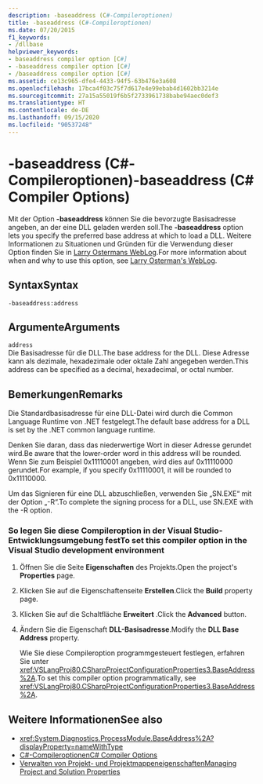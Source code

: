 ```yaml
---
description: -baseaddress (C#-Compileroptionen)
title: -baseaddress (C#-Compileroptionen)
ms.date: 07/20/2015
f1_keywords:
- /dllbase
helpviewer_keywords:
- baseaddress compiler option [C#]
- -baseaddress compiler option [C#]
- /baseaddress compiler option [C#]
ms.assetid: ce13c965-dfe4-4433-94f5-63b476e3a608
ms.openlocfilehash: 17bca4f03c75f7d617e4e99ebab4d1602bb3214e
ms.sourcegitcommit: 27a15a55019f6b5f2733961738babe94aec0def3
ms.translationtype: HT
ms.contentlocale: de-DE
ms.lasthandoff: 09/15/2020
ms.locfileid: "90537248"
---
```

# <a name="-baseaddress-c-compiler-options"></a><span data-ttu-id="d490b-103">-baseaddress (C#-Compileroptionen)</span><span class="sxs-lookup"><span data-stu-id="d490b-103">-baseaddress (C# Compiler Options)</span></span>
<span data-ttu-id="d490b-104">Mit der Option **-baseaddress** können Sie die bevorzugte Basisadresse angeben, an der eine DLL geladen werden soll.</span><span class="sxs-lookup"><span data-stu-id="d490b-104">The **-baseaddress** option lets you specify the preferred base address at which to load a DLL.</span></span> <span data-ttu-id="d490b-105">Weitere Informationen zu Situationen und Gründen für die Verwendung dieser Option finden Sie in [Larry Ostermans WebLog](/archive/blogs/larryosterman/why-should-i-even-bother-to-use-dlls-in-my-system).</span><span class="sxs-lookup"><span data-stu-id="d490b-105">For more information about when and why to use this option, see [Larry Osterman's WebLog](/archive/blogs/larryosterman/why-should-i-even-bother-to-use-dlls-in-my-system).</span></span>  
  
## <a name="syntax"></a><span data-ttu-id="d490b-106">Syntax</span><span class="sxs-lookup"><span data-stu-id="d490b-106">Syntax</span></span>  
  
```console  
-baseaddress:address  
```  
  
## <a name="arguments"></a><span data-ttu-id="d490b-107">Argumente</span><span class="sxs-lookup"><span data-stu-id="d490b-107">Arguments</span></span>  
 `address`  
 <span data-ttu-id="d490b-108">Die Basisadresse für die DLL.</span><span class="sxs-lookup"><span data-stu-id="d490b-108">The base address for the DLL.</span></span> <span data-ttu-id="d490b-109">Diese Adresse kann als dezimale, hexadezimale oder oktale Zahl angegeben werden.</span><span class="sxs-lookup"><span data-stu-id="d490b-109">This address can be specified as a decimal, hexadecimal, or octal number.</span></span>  
  
## <a name="remarks"></a><span data-ttu-id="d490b-110">Bemerkungen</span><span class="sxs-lookup"><span data-stu-id="d490b-110">Remarks</span></span>  
 <span data-ttu-id="d490b-111">Die Standardbasisadresse für eine DLL-Datei wird durch die Common Language Runtime von .NET festgelegt.</span><span class="sxs-lookup"><span data-stu-id="d490b-111">The default base address for a DLL is set by the .NET common language runtime.</span></span>  
  
 <span data-ttu-id="d490b-112">Denken Sie daran, dass das niederwertige Wort in dieser Adresse gerundet wird.</span><span class="sxs-lookup"><span data-stu-id="d490b-112">Be aware that the lower-order word in this address will be rounded.</span></span> <span data-ttu-id="d490b-113">Wenn Sie zum Beispiel 0x11110001 angeben, wird dies auf 0x11110000 gerundet.</span><span class="sxs-lookup"><span data-stu-id="d490b-113">For example, if you specify 0x11110001, it will be rounded to 0x11110000.</span></span>  
  
 <span data-ttu-id="d490b-114">Um das Signieren für eine DLL abzuschließen, verwenden Sie „SN.EXE“ mit der Option „-R“.</span><span class="sxs-lookup"><span data-stu-id="d490b-114">To complete the signing process for a DLL, use SN.EXE with the -R option.</span></span>  
  
### <a name="to-set-this-compiler-option-in-the-visual-studio-development-environment"></a><span data-ttu-id="d490b-115">So legen Sie diese Compileroption in der Visual Studio-Entwicklungsumgebung fest</span><span class="sxs-lookup"><span data-stu-id="d490b-115">To set this compiler option in the Visual Studio development environment</span></span>  
  
1. <span data-ttu-id="d490b-116">Öffnen Sie die Seite **Eigenschaften** des Projekts.</span><span class="sxs-lookup"><span data-stu-id="d490b-116">Open the project's **Properties** page.</span></span>  
  
2. <span data-ttu-id="d490b-117">Klicken Sie auf die Eigenschaftenseite **Erstellen**.</span><span class="sxs-lookup"><span data-stu-id="d490b-117">Click the **Build** property page.</span></span>  
  
3. <span data-ttu-id="d490b-118">Klicken Sie auf die Schaltfläche **Erweitert** .</span><span class="sxs-lookup"><span data-stu-id="d490b-118">Click the **Advanced** button.</span></span>  
  
4. <span data-ttu-id="d490b-119">Ändern Sie die Eigenschaft **DLL-Basisadresse**.</span><span class="sxs-lookup"><span data-stu-id="d490b-119">Modify the **DLL Base Address** property.</span></span>  
  
     <span data-ttu-id="d490b-120">Wie Sie diese Compileroption programmgesteuert festlegen, erfahren Sie unter <xref:VSLangProj80.CSharpProjectConfigurationProperties3.BaseAddress%2A>.</span><span class="sxs-lookup"><span data-stu-id="d490b-120">To set this compiler option programmatically, see <xref:VSLangProj80.CSharpProjectConfigurationProperties3.BaseAddress%2A>.</span></span>  
  
## <a name="see-also"></a><span data-ttu-id="d490b-121">Weitere Informationen</span><span class="sxs-lookup"><span data-stu-id="d490b-121">See also</span></span>

- <xref:System.Diagnostics.ProcessModule.BaseAddress%2A?displayProperty=nameWithType>
- [<span data-ttu-id="d490b-122">C#-Compileroptionen</span><span class="sxs-lookup"><span data-stu-id="d490b-122">C# Compiler Options</span></span>](./index.md)
- [<span data-ttu-id="d490b-123">Verwalten von Projekt- und Projektmappeneigenschaften</span><span class="sxs-lookup"><span data-stu-id="d490b-123">Managing Project and Solution Properties</span></span>](/visualstudio/ide/managing-project-and-solution-properties)
